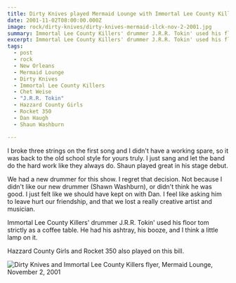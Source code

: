 ```yaml
---
title: Dirty Knives played Mermaid Lounge with Immortal Lee County Killers.
date: 2001-11-02T08:00:00.000Z
image: rock/dirty-knives/dirty-knives-mermaid-ilck-nov-2-2001.jpg
summary: Immortal Lee County Killers' drummer J.R.R. Tokin' used his floor tom strictly as a coffee table.
excerpt: Immortal Lee County Killers' drummer J.R.R. Tokin' used his floor tom strictly as a coffee table.
tags:
  - post 
  - rock
  - New Orleans
  - Mermaid Lounge
  - Dirty Knives
  - Immortal Lee County Killers
  - Chet Weise
  - "J.R.R. Tokin"
  - Hazzard County Girls
  - Rocket 350
  - Dan Haugh
  - Shaun Washburn

---
```


I broke three strings on the first song and I didn't have a working spare, so it was back to the old school style for yours truly. I just sang and let the band do the hard work like they always do. Shaun played great in his stage debut.

We had a new drummer for this show. I regret that decision. Not because I didn't like our new drummer (Shawn Washburn), or didn't think he was good. I just felt like we should have kept on with Dan. I feel like asking him to leave hurt our friendship, and that we lost a really creative artist and musician.

Immortal Lee County Killers' drummer J.R.R. Tokin' used his floor tom strictly as a coffee table. He had his ashtray, his booze, and I think a little lamp on it.

Hazzard County Girls and Rocket 350 also played on this bill.

![Dirty Knives and Immortal Lee County Killers flyer, Mermaid Lounge, November 2, 2001](/static/img/rock/dirty-knives/dirty-knives-mermaid-ilck-nov-2-2001.jpg "Dirty Knives and Immortal Lee County Killers flyer, Mermaid Lounge, November 2, 2001")